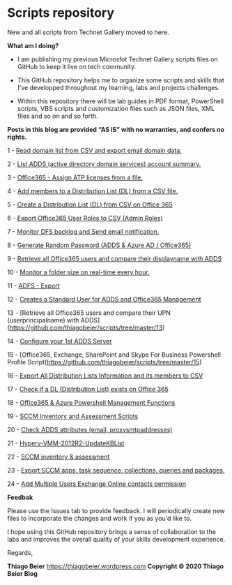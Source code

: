 # Scripts repository
New and all scripts from Technet Gallery moved to here. 

**What am I doing?**

*	I am publishing my previous Microsfot Technet Gallery scripts files on GitHub to keep it live on tech community.

*	This GitHub repository helps me to organize some scripts and skills that I've developped throughout my learning, labs and projects challenges.

*	Within this repository there will be lab guides in PDF format, PowerShell scripts, VBS scripts and customization files such as JSON files, XML files and so on and so forth.

**Posts in this blog are provided “AS IS” with no warranties, and confers no rights.**

1 - [Read domain list from CSV and export email domain data.](https://github.com/thiagobeier/scripts/tree/master/1)

2 - [List ADDS (active directory domain services) account summary.](https://github.com/thiagobeier/scripts/tree/master/2)

3 - [Office365 - Assign ATP licenses from a file.](https://github.com/thiagobeier/scripts/tree/master/3)

4 - [Add members to a Distribution List (DL) from a CSV file.](https://github.com/thiagobeier/scripts/tree/master/4)

5 - [Create a Distribution List (DL) from CSV on Office 365](https://github.com/thiagobeier/scripts/tree/master/5)

6 - [Export Office365 User Roles to CSV (Admin Roles)](https://github.com/thiagobeier/scripts/tree/master/6)

7 - [Monitor DFS backlog and Send email notification.](https://github.com/thiagobeier/scripts/tree/master/7)

8 - [Generate Random Password (ADDS & Azure AD / Office365)](https://github.com/thiagobeier/scripts/tree/master/8)

9 - [Retrieve all Office365 users and compare their displayname with ADDS](https://github.com/thiagobeier/scripts/tree/master/9)

10 - [Monitor a folder size on real-time every hour.](https://github.com/thiagobeier/scripts/tree/master/10)

11 - [ADFS - Export](https://github.com/thiagobeier/scripts/tree/master/11)

12 - [Creates a Standard User for ADDS and Office365 Management](https://github.com/thiagobeier/scripts/tree/master/12)

13 - [Retrieve all Office365 users and compare their UPN (userprincipalname) with ADDS] (https://github.com/thiagobeier/scripts/tree/master/13)

14 - [Configure your 1st ADDS Server](https://github.com/thiagobeier/scripts/tree/master/14)

15 - [Office365, Exchange, SharePoint and Skype For Business Powershell Profile Script(https://github.com/thiagobeier/scripts/tree/master/15)

16 - [Export All Distribution Lists Information and its members to CSV](https://github.com/thiagobeier/scripts/tree/master/16)

17 - [Check if a DL (Distribution List) exists on Office 365](https://github.com/thiagobeier/scripts/tree/master/17)

18 - [Office365 & Azure Powershell Management Functions](https://github.com/thiagobeier/scripts/tree/master/18)

19 - [SCCM Inventory and Assessment Scripts](https://github.com/thiagobeier/scripts/tree/master/19)

20 - [Check ADDS attributes (email, proxysmtpaddresses)](https://github.com/thiagobeier/scripts/tree/master/20)

21 - [Hyperv-VMM-2012R2-UpdateKBList](https://github.com/thiagobeier/scripts/tree/master/21)

22 - [SCCM inventory & assessment](https://github.com/thiagobeier/scripts/tree/master/22)

23 - [Export SCCM apps, task sequence, collections, queries and packages.](https://github.com/thiagobeier/scripts/tree/master/23)

24 - [Add Multiple Users Exchange Online contacts permission](https://github.com/thiagobeier/scripts/tree/master/24)

**Feedbak**

Please use the Issues tab to provide feedback. I will periodically create new files to incorporate the changes and work if you as you'd like to.

I hope using this GitHub repository brings a sense of collaboration to the labs and improves the overall quality of your skills development experience. 

Regards,

**Thiago Beier**
https://thiagobeier.wordpress.com
**Copyright © 2020 Thiago Beier Blog**
